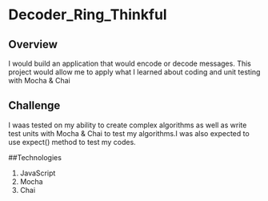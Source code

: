 # Decoder_Ring_Thinkful

## Overview
I would build an application that would encode or decode messages. This project would allow me to apply what I learned about coding and unit testing with Mocha & Chai

## Challenge
I waas tested on my ability to create complex algorithms as well as write test units with Mocha & Chai to test my algorithms.I was also expected to use expect() method to test my codes.

##Technologies
1. JavaScript
2. Mocha
3. Chai
